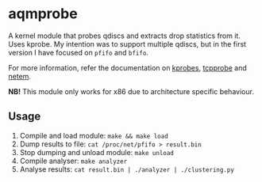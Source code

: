 aqmprobe
========

A kernel module that probes qdiscs and extracts drop statistics from it.
Uses kprobe. My intention was to support multiple qdiscs, but in the first
version I have focused on `pfifo` and `bfifo`.

For more information, refer the documentation on [kprobes](https://www.kernel.org/doc/Documentation/kprobes.txt),
[tcpprobe](http://www.linuxfoundation.org/collaborate/workgroups/networking/tcpprobe) and 
[netem](http://www.linuxfoundation.org/collaborate/workgroups/networking/netem).

**NB!** This module only works for x86 due to architecture specific behaviour.


Usage
-----
 1. Compile and load module: `make && make load`
 2. Dump results to file: `cat /proc/net/pfifo > result.bin`
 3. Stop dumping and unload module: `make unload`
 4. Compile analyser: `make analyzer`
 5. Analyse results: `cat result.bin | ./analyzer | ./clustering.py`
